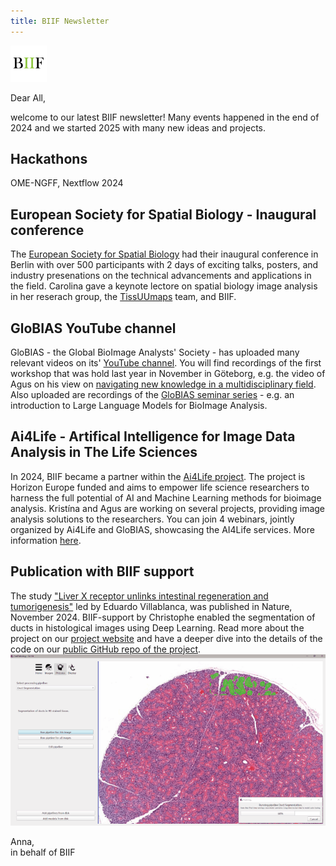 ```yaml
---
title: BIIF Newsletter
---
```

![BIIF logo](/images/biif_logo_white.png )

Dear All,

welcome to our latest BIIF newsletter! Many events happened in the end of 2024 and we started 2025 with many new ideas and projects.

## Hackathons
OME-NGFF, Nextflow 2024

## European Society for Spatial Biology - Inaugural conference
The [European Society for Spatial Biology](https://spatialbiologysociety.eu/) had their inaugural conference in Berlin with over 500 participants with 2 days of exciting talks, posters, and industry presenations on the technical advancements and applications in the field. Carolina gave a keynote lectore on spatial biology image analysis in her reserach group, the [TissUUmaps](https://tissuumaps.github.io/) team, and BIIF. 

## GloBIAS YouTube channel
GloBIAS - the Global BioImage Analysts' Society - has uploaded many relevant videos on its' [YouTube channel](https://www.youtube.com/@GloBIAS/videos). You will find recordings of the first workshop that was hold last year in November in Göteborg, e.g. the video of Agus on his view on [navigating new knowledge in a multidisciplinary field](https://www.youtube.com/watch?v=uKQ2OsPboi0). Also uploaded are recordings of the [GloBIAS seminar series](https://www.globias.org/activities/bia-seminar-series) - e.g. an introduction to Large Language Models for BioImage Analysis. 

## Ai4Life - Artifical Intelligence for Image Data Analysis in The Life Sciences
In 2024, BIIF became a partner within the [Ai4Life project](https://ai4life.eurobioimaging.eu/). The project is Horizon Europe funded and aims to empower life science researchers to harness the full potential of AI and Machine Learning methods for bioimage analysis. Kristína and Agus are working on several projects, providing image analysis solutions to the researchers. You can join 4 webinars, jointly organized by Ai4Life and GloBIAS, showcasing the AI4Life services. More information [here](https://bsky.app/profile/ai4life.bsky.social/post/3lgsoepv4gs2x).

## Publication with BIIF support
The study ["Liver X receptor unlinks intestinal regeneration and tumorigenesis"](https://www.nature.com/articles/s41586-024-08247-6) led by Eduardo Villablanca, was published in Nature, November 2024. BIIF-support by Christophe enabled the segmentation of ducts in histological images using Deep Learning. Read more about the project on our [project website](https://biifsweden.github.io/projects/2023/08/07/EduardoVillablanca2023-1/) and have a deeper dive into the details of the code on our [public GitHub repo of the project](https://github.com/BIIFSweden/EduardoVillablanca2023-1). 
![segmentation_gif](/images/newsletter/fastPathology_predictions.gif)
 
Anna,  
in behalf of BIIF

